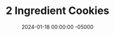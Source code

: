 ---
layout: post
title:  "2 Ingredient Cookies"
date:   2024-01-18 00:00:00 -05000
categories: 
- Recipes
- Healthier Dessert
permalink: /recipes/two-ingredient-cookies
image: /assets/Food/Healthier Dessert/2 Ingredient/two-ing-cover.jpg
ing: 2ing-ing
facts: 2ing-facts
Prep: 12
Rest: 
Cook: 8
Source1: 
Source2: 
- two ingredient
- peanut butter
- nut butter
- nuts
- almond butter
- banana
- applesauce
- unsweetened applesauce
- cinnamon
- vanilla
- extract
- gluten free
- sugar free
Description: My leftover ripe banana and container of peanuts were eyeing me funny, so I created fresh nut butter to use in these simple cookies. They have a good source of fat and protein, low in sugar (added sugar free without the chocolate), and come in at around 80 calories for a peanut butter cookie (still less than 100 with the chocolate).
Instructions: 
- In a medium bowl, mash your banana with the back of a fork. Mix in the peanut butter, and your base recipe is done<br><br>

- You can also add in some cinnamon (1/2 tsp), extracts (1/2 tsp almond or vanilla), or salt (small pinch) for extra flavor<br><br>

- Scoop the dough onto a lined cookie sheet (I used a 1 tbsp cookie scoop). Flatten the dough with your fingers to about 1/4" thick<br><br>
- <center><img src="/assets/Food/Healthier Dessert/2 Ingredient/two-ing-3.jpg" alt="" class="instruction-image"></center><br>

- Optionally, top each cookie with chocolate chips (2 tbsp, 30 g), about 5-6 per cookie (even better if you had minis)<br><br>

- Bake in a 350F oven for about 8 minutes. Transfer the pan to the fridge to cool the cookies completely
---